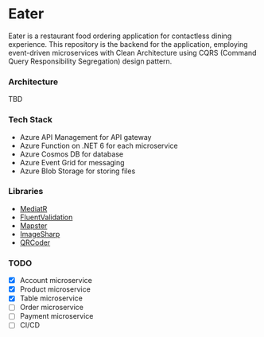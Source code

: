 # Eater

Eater is a restaurant food ordering application for contactless dining experience. This repository is the backend for the application, employing event-driven microservices with Clean Architecture using CQRS (Command Query Responsibility Segregation) design pattern.

### Architecture
TBD

### Tech Stack
- Azure API Management for API gateway
- Azure Function on .NET 6 for each microservice
- Azure Cosmos DB for database
- Azure Event Grid for messaging
- Azure Blob Storage for storing files

### Libraries
- [MediatR](https://github.com/jbogard/MediatR)
- [FluentValidation](https://fluentvalidation.net/)
- [Mapster](https://github.com/MapsterMapper/Mapster)
- [ImageSharp](https://github.com/SixLabors/ImageSharp)
- [QRCoder](https://github.com/codebude/QRCoder)

### TODO
- [x] Account microservice
- [x] Product microservice
- [x] Table microservice
- [ ] Order microservice
- [ ] Payment microservice
- [ ] CI/CD
